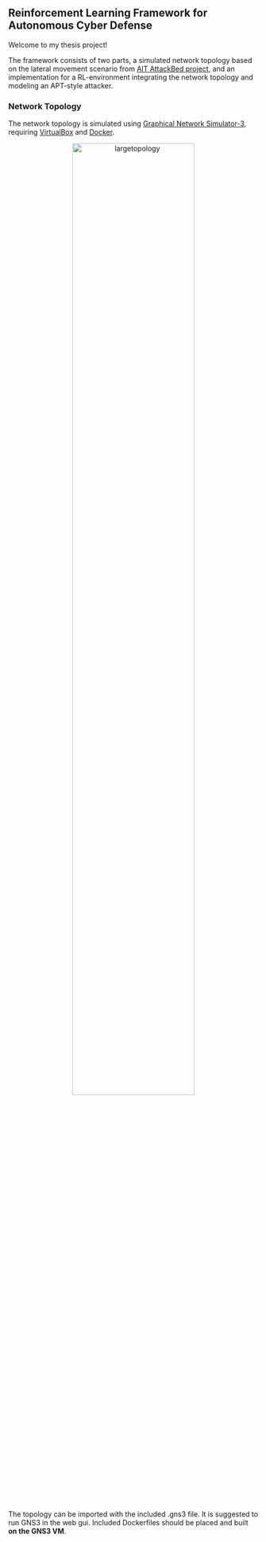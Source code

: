 ## Reinforcement Learning Framework for Autonomous Cyber Defense
Welcome to my thesis project!

The framework consists of two parts, a simulated network topology based on the lateral movement scenario from [AIT AttackBed project](https://github.com/ait-testbed/attackbed), and an implementation for a RL-environment integrating the network topology and modeling an APT-style attacker.

### Network Topology
The network topology is simulated using [Graphical Network Simulator-3](https://www.gns3.com/), requiring [VirtualBox](https://www.virtualbox.org/wiki/Downloads) and [Docker](https://www.docker.com/).
<p align="center">
<img style="width:70%;" alt="largetopology" src="https://github.com/user-attachments/assets/16fe74ef-49f7-496f-9b5b-19f74a0b475a" />
</p>

The topology can be imported with the included .gns3 file.
It is suggested to run GNS3 in the web gui. 
Included Dockerfiles should be placed and built **on the GNS3 VM**.
